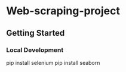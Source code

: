 # Web-scraping-project

## Getting Started

### Local Development
pip install selenium
pip install seaborn
